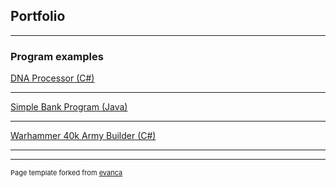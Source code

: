 ## Portfolio

---

### Program examples

[DNA Processor (C#)](https://github.com/jamclaub/DNAcore3.git)

---
[Simple Bank Program (Java)](https://github.com/jamclaub/JavaBank.git)

---
[Warhammer 40k Army Builder (C#)](https://github.com/Ian1993/352-Semester-Group-Project.git)

---
---
<p style="font-size:11px">Page template forked from <a href="https://github.com/evanca/quick-portfolio">evanca</a></p>
<!-- Remove above link if you don't want to attibute -->
